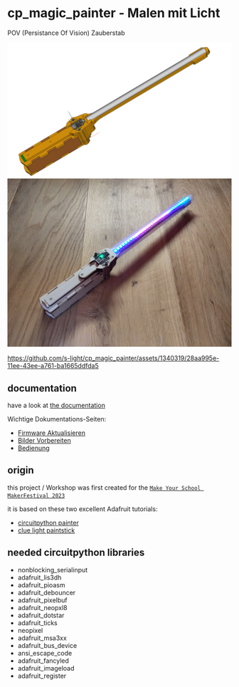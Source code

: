 # cp_magic_painter - Malen mit Licht 
POV (Persistance Of Vision) Zauberstab

![Zauberstab (CAD)](hw/case/case_assembly_screenshots/overview.png)
![Zauberstab Photo](docu/magic_painter%20final.jpg)

https://github.com/s-light/cp_magic_painter/assets/1340319/28aa995e-11ee-43ee-a761-ba1665ddfda5


## documentation
have a look at [the documentation](https://s-light.github.io/cp_magic_painter/docu/)

Wichtige Dokumentations-Seiten:
- [Firmware Aktualisieren](https://s-light.github.io/cp_magic_painter/docu/update_firmware/de.html)
- [Bilder Vorbereiten](https://s-light.github.io/cp_magic_painter/docu/prepare_images/de.html)
- [Bedienung](https://s-light.github.io/cp_magic_painter/docu/usage/de.html)


## origin
this project / Workshop was first created for the [`Make Your School MakerFestival 2023`](https://www.makeyourschool.de/maker-festival/)

it is based on these two excellent Adafruit tutorials:
- [circuitpython painter](https://learn.adafruit.com/circuitpython-painter)
- [clue light paintstick](https://learn.adafruit.com/clue-light-paintstick)


## needed circuitpython libraries

- nonblocking_serialinput
- adafruit_lis3dh
- adafruit_pioasm
- adafruit_debouncer
- adafruit_pixelbuf
- adafruit_neopxl8
- adafruit_dotstar
- adafruit_ticks
- neopixel
- adafruit_msa3xx
- adafruit_bus_device
- ansi_escape_code
- adafruit_fancyled
- adafruit_imageload
- adafruit_register
